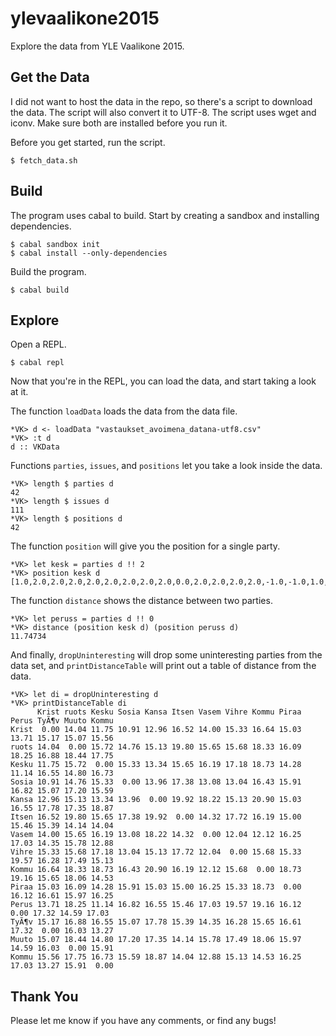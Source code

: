 # ylevaalikone2015

Explore the data from YLE Vaalikone 2015.


## Get the Data

I did not want to host the data in the repo, so there's a script to download the data. The script will also convert it to UTF-8. The script uses wget and iconv. Make sure both are installed before you run it.

Before you get started, run the script.

    $ fetch_data.sh


## Build

The program uses cabal to build. Start by creating a sandbox and installing dependencies.

    $ cabal sandbox init
    $ cabal install --only-dependencies

Build the program.

    $ cabal build

## Explore

Open a REPL.

    $ cabal repl

Now that you're in the REPL, you can load the data, and start taking a look at it.

The function `loadData` loads the data from the data file.

    *VK> d <- loadData "vastaukset_avoimena_datana-utf8.csv"
    *VK> :t d
    d :: VKData

Functions `parties`, `issues`, and `positions` let you take a look inside the data.

    *VK> length $ parties d
    42
    *VK> length $ issues d
    111
    *VK> length $ positions d
    42

The function `position` will give you the position for a single party.

    *VK> let kesk = parties d !! 2
    *VK> position kesk d
    [1.0,2.0,2.0,2.0,2.0,2.0,2.0,2.0,2.0,0.0,2.0,2.0,2.0,2.0,-1.0,-1.0,1.0,-2.0,-1.0,1.0,1.0,1.0,0.0,-1.0,1.0,-1.0,-1.0,-2.0,1.0,-2.0,-1.0,-1.0,-1.0,1.0,-1.0,0.0,1.0,-1.0,-1.0,1.0,0.0,-1.0,-2.0,-1.0,2.0,1.0,1.0,-1.0,-1.0,2.0,1.0,-1.0,-1.0,0.0,1.0,1.0,1.0,-2.0,-2.0,2.0,-2.0,1.0,-2.0,-2.0,1.0,1.0,0.0,1.0,2.0,-1.0,-2.0,2.0,1.0,2.0,-2.0,-1.0,1.0,-1.0,-1.0,0.0,0.0,0.0,0.0,1.0,-1.0,-1.0,-2.0,-1.0,-1.0,-1.0,1.0,-1.0,1.0,1.0,1.0,1.0,1.0,1.0,-1.0,1.0,-1.0,-1.0,-1.0,1.0,-2.0,-1.0,1.0,1.0,1.0,1.0,1.0]

The function `distance` shows the distance between two parties.

    *VK> let peruss = parties d !! 0
    *VK> distance (position kesk d) (position peruss d)
    11.74734

And finally, `dropUninteresting` will drop some uninteresting parties from the data set, and `printDistanceTable` will print out a table of distance from the data.

    *VK> let di = dropUninteresting d
    *VK> printDistanceTable di
          Krist ruots Kesku Sosia Kansa Itsen Vasem Vihre Kommu Piraa Perus TyÃ¶v Muuto Kommu
    Krist  0.00 14.04 11.75 10.91 12.96 16.52 14.00 15.33 16.64 15.03 13.71 15.17 15.07 15.56
    ruots 14.04  0.00 15.72 14.76 15.13 19.80 15.65 15.68 18.33 16.09 18.25 16.88 18.44 17.75
    Kesku 11.75 15.72  0.00 15.33 13.34 15.65 16.19 17.18 18.73 14.28 11.14 16.55 14.80 16.73
    Sosia 10.91 14.76 15.33  0.00 13.96 17.38 13.08 13.04 16.43 15.91 16.82 15.07 17.20 15.59
    Kansa 12.96 15.13 13.34 13.96  0.00 19.92 18.22 15.13 20.90 15.03 16.55 17.78 17.35 18.87
    Itsen 16.52 19.80 15.65 17.38 19.92  0.00 14.32 17.72 16.19 15.00 15.46 15.39 14.14 14.04
    Vasem 14.00 15.65 16.19 13.08 18.22 14.32  0.00 12.04 12.12 16.25 17.03 14.35 15.78 12.88
    Vihre 15.33 15.68 17.18 13.04 15.13 17.72 12.04  0.00 15.68 15.33 19.57 16.28 17.49 15.13
    Kommu 16.64 18.33 18.73 16.43 20.90 16.19 12.12 15.68  0.00 18.73 19.16 15.65 18.06 14.53
    Piraa 15.03 16.09 14.28 15.91 15.03 15.00 16.25 15.33 18.73  0.00 16.12 16.61 15.97 16.25
    Perus 13.71 18.25 11.14 16.82 16.55 15.46 17.03 19.57 19.16 16.12  0.00 17.32 14.59 17.03
    TyÃ¶v 15.17 16.88 16.55 15.07 17.78 15.39 14.35 16.28 15.65 16.61 17.32  0.00 16.03 13.27
    Muuto 15.07 18.44 14.80 17.20 17.35 14.14 15.78 17.49 18.06 15.97 14.59 16.03  0.00 15.91
    Kommu 15.56 17.75 16.73 15.59 18.87 14.04 12.88 15.13 14.53 16.25 17.03 13.27 15.91  0.00


## Thank You

Please let me know if you have any comments, or find any bugs!
